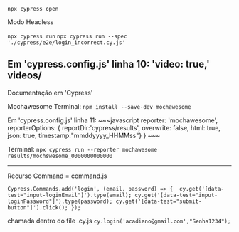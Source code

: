`npx cypress open`

Modo Headless

`npx cypress run`
`npx cypress run --spec './cypress/e2e/login_incorrect.cy.js'`

Em 'cypress.config.js'
linha 10: 'video: true,'
videos/
-----------------------------------------------------------------------

Documentação em 'Cypress'

Mochawesome
Terminal:
`npm install --save-dev mochawesome`

Em 'cypress.config.js'
linha 11: 
          ~~~javascript
          reporter: 'mochawesome',
            reporterOptions: {
              reportDir:'cypress/results',
              overwrite: false,
              html: true,
              json: true,
              timestamp:"mmddyyyy_HHMMss"}
           }
           ~~~


Terminal: 
`npx cypress run --reporter mochawesome`
`results/mochswesome_0000000000000`

-----------------------------------------------------------------------
Recurso Command = command.js

`Cypress.Commands.add('login', (email, password) => { 
  cy.get('[data-test="input-loginEmail"]').type(email);
  cy.get('[data-test="input-loginPassword"]').type(password);
  cy.get('[data-test="submit-button"]').click();
 });`

chamada dentro do file .cy.js
`cy.login('acadiano@gmail.com',"Senha1234");`
